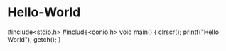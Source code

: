# Hello-World

#include<stdio.h>
#include<conio.h>
void main()
{
clrscr();
printf("Hello World");
getch();
}
